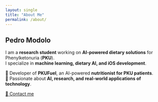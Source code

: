 ```yaml
---
layout: single
title: "About Me"
permalink: /about/
---
```


## Pedro Modolo

I am a **research student** working on **AI-powered dietary solutions** for Phenylketonuria (**PKU**).  
I specialize in **machine learning, dietary AI, and iOS development**.

🔹 Developer of **PKUFuel**, an AI-powered **nutritionist for PKU patients**.  
🔹 Passionate about **AI, research, and real-world applications of technology**.

[📧 Contact me](mailto:modolo.ph@gmail.com)
